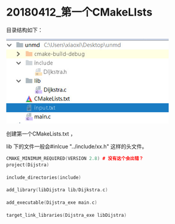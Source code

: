 # 20180412_第一个CMakeLIsts

目录结构如下：

![](./20180412_第一个CMakeLIsts.jpg)

创建第一个CMakeLists.txt ，

lib  下的文件一般会#inlcue "../include/xx.h"  这样的头文件。

```cpp
CMAKE_MINIMUM_REQUIRED(VERSION 2.8) # 没有这个会出错？
project(Dijstra)

include_directories(include)

add_library(libDijstra lib/Dijkstra.c)

add_executable(Dijstra_exe main.c)

target_link_libraries(Dijstra_exe libDijstra)
```

